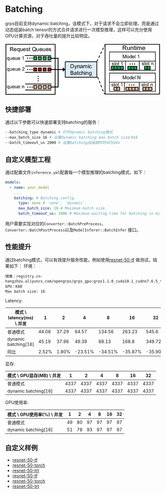# Batching

grps目前支持dynamic batching，该模式下，对于请求不会立即处理，而是通过动态组装batch
tensor的方式合并请求进行一次模型推理，这样可以充分使用GPU计算资源，对于吞吐量的提升比较明显。

<img src="dynamic_batching.png" width="600" height="auto" alt="metrics" align=center />

## 快捷部署

通过以下参数可以快速部署支持batching的服务：

```bash
--batching_type dynamic # 打开dynamic batching模式
--max_batch_size 16 # 设置dynamic batching max batch size为16
--batch_timeout_us 2000 # 设置batching组装超时时间为2ms
```

## 自定义模型工程

通过配置文件```inference.yml```配置每一个模型推理的batching模式，如下：

```yaml
models:
  - name: your_model
    ...
    batching: # Batching config.
      type: none # `none`, `dynamic`.
      max_batch_size: 16 # Maximum batch size.
      batch_timeout_us: 1000 # Maximum waiting time for batching in milliseconds.
```

用户需要实现对应的```Converter::BatchPreProcess```、```Converter::BatchPostProcess```以及```ModelInferer::BatchInfer```
接口。

## 性能提升

通过batching模式，可以有效提升服务性能，例如使用[resnet-50-tf](https://github.com/NetEase-Media/grps_examples/tree/master/cpp_examples/resnet-50-tf)
做测试，结果如下：
环境：

```
镜像：registry.cn-hangzhou.aliyuncs.com/opengrps/grps_gpu:grps1.1.0_cuda10.1_cudnn7.6.5_tf2.3.0_torch1.8.1_py3.7
GPU：K80
Max batch size: 16
```

Latency:

| 模式 \ latency(ms) \ 并发 | 1      | 2      | 4        | 8       | 16      | 32      |
|-----------------------|--------|--------|----------|---------|---------|---------|
| 普通模式                  | 44.08  | 37.29  | 64.57    | 134.56  | 263.23  | 545.6   |
| dynamic batching[16]  | 45.19	 | 37.96	 | 49.39	   | 88.13	  | 168.8	  | 349.72  |
| 同比                    | 2.52%  | 1.80%	 | -23.51%	 | -34.51% | -35.87% | -35.90% |

显存:

| 模式 \ GPU显存(MB) \ 并发  | 1     | 2     | 4     | 8     | 16    | 32   |
|----------------------|-------|-------|-------|-------|-------|------|
| 普通模式                 | 4337  | 4337  | 4337  | 4337  | 4337  | 4337 |
| dynamic batching[16] | 4337	 | 4337	 | 4337	 | 4337	 | 4337	 | 4337 |

GPU使用率:

| 模式 \ GPU使用率(%) \ 并发  | 1   | 2   | 4   | 8   | 16  | 32 |
|----------------------|-----|-----|-----|-----|-----|----|
| 普通模式                 | 49  | 80  | 97  | 97  | 97  | 97 |
| dynamic batching[16] | 51	 | 78	 | 93	 | 97	 | 97	 | 97 |

## 自定义样例

* [resnet-50-tf](https://github.com/NetEase-Media/grps_examples/tree/master/cpp_examples/resnet-50-tf)
* [resnet-50-torch](https://github.com/NetEase-Media/grps_examples/tree/master/cpp_examples/resnet-50-torch)
* [resnet-50-trt](https://github.com/NetEase-Media/grps_examples/tree/master/cpp_examples/resnet-50-trt)
* [resnet-50-tf](https://github.com/NetEase-Media/grps_examples/tree/master/py_examples/resnet-50-tf)
* [resnet-50-torch](https://github.com/NetEase-Media/grps_examples/tree/master/py_examples/resnet-50-torch)
* [resnet-50-trt](https://github.com/NetEase-Media/grps_examples/tree/master/py_examples/resnet-50-trt)

